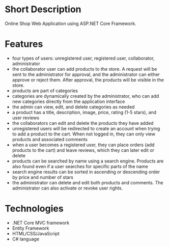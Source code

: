 # **Short Description**
Online Shop Web Application using ASP.NET Core Framework.

# **Features**

- four types of users: unregistered user, registered user, collaborator, administrator
- the collaborator user can add products to the store. A request will be sent to the administrator for approval, and the administrator can either approve or reject them. After approval, the products will be visible in the store. 
- products are part of categories
- categories are dynamically created by the administrator, who can add new categories directly from the application interface
- the admin can view, edit, and delete categories as needed 
- a product has a title, description, image, price, rating (1-5 stars), and user reviews
- the collaborators can edit and delete the products they have added
- unregistered users will be redirected to create an account when trying to add a product to the cart. When not logged in, they can only view products and associated comments
- when a user becomes a registered user, they can place orders (add products to the cart) and leave reviews, which they can later edit or delete
- products can be searched by name using a search engine. Products are also found even if a user searches for specific parts of the name
- search engine results can be sorted in ascending or descending order by price and number of stars
- the administrator can delete and edit both products and comments. The administrator can also activate or revoke user rights.

# **Technologies**

- .NET Core MVC framework
- Entity Framework
- HTML/CSS/JavaScript 
- C# language

